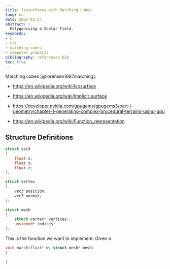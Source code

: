 ```yaml
---
title: Isosurfaces with Marching Cubes
lang: en
date: 2022-03-27
abstract: |
  Polygonising a Scalar Field.
keywords:
- C
- C++
- marching cubes
- computer graphics
bibliography: references.bib
toc: true
...
```


Marching cubes [@lorensen1987marching].

- https://en.wikipedia.org/wiki/Isosurface
- https://en.wikipedia.org/wiki/Implicit_surface

- https://developer.nvidia.com/gpugems/gpugems3/part-i-geometry/chapter-1-generating-complex-procedural-terrains-using-gpu




- https://en.wikipedia.org/wiki/Function_representation

## Structure Definitions

```c
struct vec3
{
    float x;
    float y;
    float z;
};

struct vertex
{
    vec3 position;
    vec3 normal;
};

struct mesh
{
    struct vertex* vertices;
    unsigned* indices;
};
```

This is the function we want to implement.
Given a 

```c
void march(float* w, struct mesh* mesh)
{

}
```